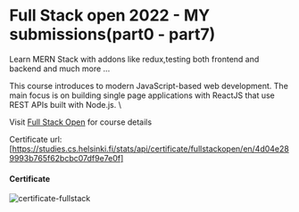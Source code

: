 # Full Stack open 2022 - MY submissions(part0 - part7)

Learn MERN Stack with addons like redux,testing both frontend and backend and much more ... 

This course  introduces  to modern JavaScript-based web development. The main focus is on building single page applications with ReactJS that use REST APIs built with Node.js. \

Visit [Full Stack Open](https://fullstackopen.com/en/) for course details

Certificate url: [https://studies.cs.helsinki.fi/stats/api/certificate/fullstackopen/en/4d04e289993b765f62bcbc07df9e7e0f]

#### Certificate
![certificate-fullstack](https://user-images.githubusercontent.com/91388306/221948006-874bad68-53c5-477d-96c0-a969ddca3d19.png)
